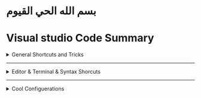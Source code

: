 # بسم الله الحي القيوم
# Visual studio Code Summary




<details>
  <summary>General Shortcuts and Tricks</summary>




<details>
  <summary>Tricks</summary>

|Trick|How|Additional info|
|:---|:---|:---:|
|Search by Category | ![](img/1.png)
Adding a snipet of code| `google it hhh bm`|you can add a snipet of code and assign a keyword to it so everytime you write that keyword you get VSC suggesting to complete the rest of code for you
You can rename files and imported modules and it will be updated automatically wherever it was mentioned


----
</details>













<details>
  <summary>Shortcuts</summary>

|Commands|Keyboard Shortcut|additional info
|:--|:--|:--:|
Command palette|`Ctrl+Shift+P` or alternativly `view` > `Command palette`|shows all commands
go to file|`Ctrl + P`
BreadCrumbs|`Ctrl + Shift + .` and `Ctrl + shift+ ;`|![](img/2.png)
Move between Tabs or "editors" as VS code calls them|`Ctrl + PgUP/PgDn` or <code>alt + &larr;</code>To go Backward and <code>alt + &rarr; </code> To go Forward also you can use `alt + 1` to `alt + 9` if you have 9 tabs open|
Move between split windows or "groups" as VS code calls them|`Ctrl+ alt + 1` to `Ctrl + alt + 9`|
split current tab to the right |<code>Ctrl + alt + &rarr; </code> and to get it back <code>Ctrl+ alt + &larr;</code>
split a duplicate of current tab to the right|`Ctrl + \`
Side bar Toggle|`Ctrl + B`
Terminal Toggle|<code>Ctrl + &grave;</code>

----
</details>



----
</details>











---------------------------------------------------------------------






















<details>
  <summary>Editor & Terminal  & Syntax Shorcuts</summary>







<details>
  <summary>Editor Shorcuts</summary>

|Commands|Keyboard Shortcut|additional info
|:--|:--|:--:|
comment a line or multible linees in any language|`Ctrl + /`
add another cursor anywhere |`alt + click`
add another cursor above |<code>Ctrl + alt + &uarr;</code>
add another cursor Below |<code>Ctrl + alt + &darr;</code>
add another cursor at the end of lines |<code>shift + alt + i</code>
**move the line UP or multible lines up** |<code>alt + &uarr;</code>
move the line Down or multible lines down |<code>alt + &darr;</code>
**Doublicate a line UP or multible lines up** |<code>alt + &darr;</code>
Doublicate a line Down or multible lines down |<code>alt + &uarr;</code>
move the cursor in the body of the snippet|`tab`|<details><summary>additional info</summary>after VS Code complete your code and write a snippet for you<br> ![](img/3.png) ![](img/4.png)<br>, you can move the cursor through some positions in the snippet by pressing `tab` <br>![](img/5.png)<br>.. keep pressing tab and it will move the curser to another place in the snippet identified in the snippet json file and you can edit it so every time you press `tab` it move the cusor wherever you like in the snippet</details>
**Expand Selection**|<code>shift + alt + &rarr;</code>
**Select the current word that the curser is on**|`Ctrl + D` or <code>shift + alt + &rarr;</code>
Select the current line that the curser is on|<code>shift + alt + &rarr;</code> Two times
Select the current Block of code that the curser is on|<code>shift + alt + &rarr;</code>  Three times
Select from this line till the end of file|<code>shift + alt + &rarr;</code>  four times
**Select the next match of current selection**|`Ctrl + D`
**Select All matches of current selection**|`Ctrl + Shift + L`|also selects all matches of Findmatch
To change all matches of a findmatch|hit `Ctrl + Enter` or click the change all button
Deselect(Clear selection) and close the Find window | `Escape` | would also work and clear section in the Terminal window
Go to line 60|`Ctrl + G` and type 60 or alternativly `Ctrl + P` then `:60`
**Go to Last Cursor Position**|`Ctrl + U`
Go 30 Lines Back or next|`PgUp`/`PgDn`
Go To Brackets|`Ctrl + Shift \`
Go To Defention|`F12`
Go To implementation|`Ctrl + F12`
Go To Next Problem (Error,Warn..etc)|`Alt + F8`
Go To Next Problem in all files(Error,Warn..etc)|`F8`
Go To Next reference|`F4`
Go To last reference|`shift + F4`
Go To Next Sympol Highlight|`F7`
Go To References|`shift + F4`
Scroll up and down like the mouse | <code>alt + &uarr;</code> and <code>alt + &darr;</code>
Fold and unfold Code blocks|`Ctrl + shift + [`   `Ctrl + shift + ]`
Fold All|`Ctrl + K Ctrl + 0`
unFold All|`Ctrl + K Ctrl + j`
Fold all Comment blocks|`Ctrl + K Ctrl + /`
Fold Lvl 1 to 7|`Ctrl + K Ctrl + 1/2/3..7`
Format File|`Shift + alt + F`
Format Selection|`Ctrl + K Ctrl + F`

----
</details>










<details>
  <summary>Bash Terminal Shortcuts</summary>

|Command|Shortcut|Additional info|
|:---|:---|:---:|
Terminal Toggle|<code>Ctrl + &grave;</code>
New Terminal|<code>Ctrl + Shift +&grave;</code>
Kill Active Terminal|`Ctrl + K` <code>Ctrl +&grave;</code>| Needs To be Assigned first as there's no such shortcut by default
To move the Cursor of the mouse| `alt + click`|should be specified from the settings
Copy text|` Ctrl + shift + C` or `Ctrl + insert`
Paste text|`Ctrl + shift + V` or `insert` or `shift + insert`


----
</details>










<details>
  <summary>HTML ShortCuts</summary>

|Shortcut|Command|Additional info|
|:---|:---|:---:|
`! + Enter`| you know it
`d + choose div from th list and hit Enter`| all you need to do is to write the frst one or two letters and Vs code will gnerate the opening and closing tags for you
`Ctrl + Enter`| Goes to next line
`div#id` **and** hit enter| Emmet
`div.class`| Emmet
`h1>span`| Emmet
`p>span+div`| Emmet
`ul>li*8`| Emmet



----
</details>






<details>
  <summary>Python ShortCuts</summary>

|Trick|How|Additional info|
|:---|:---|:---:|
Run Selection or current line in a terminal|`shift + Enter`


----
</details>






----
</details>
















-------------------------------------------------------------------------

<details>
  <summary>Cool Configuerations</summary>

|config|additional info|
|:---|:---|
cursor blinking animation|set the cursor blinking animation to expanding instead of blinking from the Settings `Ctrl + ,`
Hide everything in the side bar but the file explorer|in the side bar (`ctrl + B` To Show) in the explorer window(`ctrl + shift+ E` To Show) Hide everything but the file explorer open Editor section and the time line and the outline and everything but your explorer folders
icon theme|don't stick with the default VS icon themes insted download your preferable icon theme and color theme and change to it from `Files` > `preferences` > themes
git bash shell instead of windows cmd|change the default terminal from settings ` Ctrl + ,` to the git bash shell instead of windows cmd or windows power shell
default Cwd (currend directory) to the termianl|set a default path to the termianl to open to instead of writing (cd ./path/some_dir) everytime
the terminal right click behaviour|set the terminal right click behaviour to Default instead of paste
|Delay the function defention pop ups|Delay the pop ups that appears once you hover on or select a function.. you can do that from settings > search for Hover and delay and make it 700ms
Trim Final newlines|When you save a file and last fewlines are just empty and maybe there's random spaces at the end of several lines and you want to getrid of that on saving files.. you can do that from the settings by checking the `Trim Final newlines` and `Trim trailing WhiteSpaces`
Fira Code Font|Replace the Default Font with [Fira Code Font](https://github.com/tonsky/FiraCode) -- To install it go to the settings -- in the font family type in `Fira Code,` at the beggining or type `Fira Code` and delete everything else -- **Tick the check box "Enables/Disables font ligatures" under "Font Ligatures" to enable the special ligatures.** if you can't see this option change it from the json file from null to true just search for the "Font Ligatures"
Mouse Wheel Zoom|Tick the check box "Mouse Wheel Zoom" That let you zoom while holding `Ctrl` you can also reset the font zoom by `ctrl + numpad0` but this needs to be assigned as a shortcut as it doesn't come with VS code
End with a newline|Tick the check box "End with a newline" to create a newline at the end of each file
auto rename tag| if you renamed an opening tag and want the closing tag to be renamd automatically there's extensions for that called `auto rename tag`
Polacode extension|it produces Code screenshots of a code selection
----
</details>
